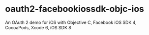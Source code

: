 # oauth2-facebookiossdk-objc-ios
An OAuth 2 demo for iOS with Objective C, Facebook iOS SDK 4, CocoaPods, Xcode 6, iOS SDK 8
